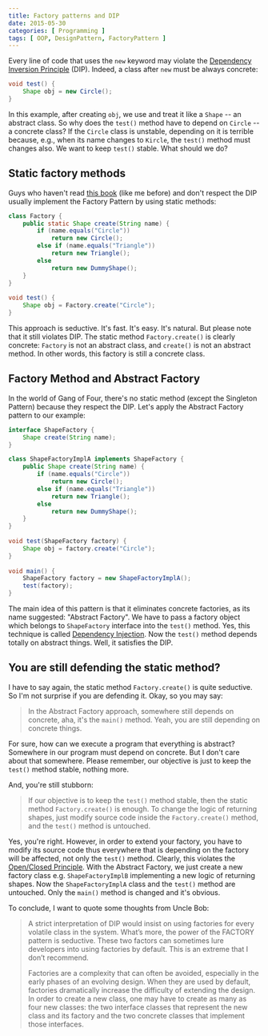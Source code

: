```yaml
---
title: Factory patterns and DIP
date: 2015-05-30
categories: [ Programming ]
tags: [ OOP, DesignPattern, FactoryPattern ]
---
```


Every line of code that uses the `new` keyword may violate the [Dependency Inversion Principle](http://en.wikipedia.org/wiki/Dependency_inversion_principle) (DIP). Indeed, a class after `new` must be always concrete:

<!--more-->

```java
void test() {
    Shape obj = new Circle();
}
```

In this example, after creating `obj`, we use and treat it like a `Shape` -- an abstract class. So why does the `test()` method have to depend on `Circle` -- a concrete class? If the `Circle` class is unstable, depending on it is terrible because, e.g., when its name changes to `Kircle`, the `test()` method must changes also. We want to keep `test()` stable. What should we do?

## Static factory methods

Guys who haven't read [this book](http://www.amazon.com/Design-Patterns-Elements-Reusable-Object-Oriented-ebook/dp/B000SEIBB8) (like me before) and don't respect the DIP usually implement the Factory Pattern by using static methods:

```java
class Factory {
    public static Shape create(String name) {
        if (name.equals("Circle"))
            return new Circle();
        else if (name.equals("Triangle"))
            return new Triangle();
        else
            return new DummyShape();
    }
}
 
void test() {
    Shape obj = Factory.create("Circle");
}
```

This approach is seductive. It's fast. It's easy. It's natural. But please note that it still violates DIP. The static method `Factory.create()` is clearly concrete: `Factory` is not an abstract class, and `create()` is not an abstract method. In other words, this factory is still a concrete class.

## Factory Method and Abstract Factory

In the world of Gang of Four, there's no static method (except the Singleton Pattern) because they respect the DIP. Let's apply the Abstract Factory pattern to our example:

```java
interface ShapeFactory {
    Shape create(String name);
}

class ShapeFactoryImplA implements ShapeFactory {
    public Shape create(String name) {
        if (name.equals("Circle"))
            return new Circle();
        else if (name.equals("Triangle"))
            return new Triangle();
        else
            return new DummyShape();
    }
}
 
void test(ShapeFactory factory) {
    Shape obj = factory.create("Circle");
}
 
void main() {
    ShapeFactory factory = new ShapeFactoryImplA();
    test(factory);
}
```

The main idea of this pattern is that it eliminates concrete factories, as its name suggested: "Abstract Factory". We have to pass a factory object which belongs to `ShapeFactory` interface into the `test()` method. Yes, this technique is called [Dependency Injection](http://en.wikipedia.org/wiki/Dependency_injection). Now the `test()` method depends totally on abstract things. Well, it satisfies the DIP.

## You are still defending the static method?

I have to say again, the static method `Factory.create()` is quite seductive. So I'm not surprise if you are defending it. Okay, so you may say:

>In the Abstract Factory approach, somewhere still depends on concrete, aha, it's the `main()` method. Yeah, you are still depending on concrete things.

For sure, how can we execute a program that everything is abstract? Somewhere in our program must depend on concrete. But I don't care about that somewhere. Please remember, our objective is just to keep the `test()` method stable, nothing more.

And, you're still stubborn:

>If our objective is to keep the `test()` method stable, then the static method `Factory.create()` is enough. To change the logic of returning shapes, just modify source code inside the `Factory.create()` method, and the `test()` method is untouched.

Yes, you're right. However, in order to extend your factory, you have to modify its source code thus everywhere that is depending on the factory will be affected, not only the `test()` method. Clearly, this violates the [Open/Closed Principle](http://en.wikipedia.org/wiki/Open/closed_principle). With the Abstract Factory, we just create a new factory class e.g. `ShapeFactoryImplB` implementing a new logic of returning shapes. Now the `ShapeFactoryImplA` class and the `test()` method are untouched. Only the `main()` method is changed and it's obvious.

To conclude, I want to quote some thoughts from Uncle Bob:

>A strict interpretation of DIP would insist on using factories for every volatile class in the system. What’s more, the power of the FACTORY pattern is seductive. These two factors can sometimes lure developers into using factories by default. This is an extreme that I don’t recommend.
>
>Factories are a complexity that can often be avoided, especially in the early phases of an evolving design. When they are used by default, factories dramatically increase the difficulty of extending the design. In order to create a new class, one may have to create as many as four new classes: the two interface classes that represent the new class and its factory and the two concrete classes that implement those interfaces.
